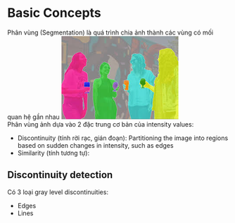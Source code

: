 # Basic Concepts

Phân vùng (Segmentation) là quá trình chia ảnh thành các vùng có mối quan hệ gần nhau
![](images/image_segmentation.png)  
Phân vùng ảnh dựa vào 2 đặc trung cơ bản của intensity values:
- Discontinuity (tính rời rạc, gián đoạn): Partitioning the image into regions based on sudden changes in intensity, such as edges
- Similarity (tính tương tự):  

## Discontinuity detection
Có 3 loại gray level discontinuities:
- Edges
- Lines
  